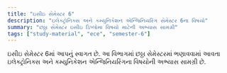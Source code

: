 ```yaml
---
title: "ઇસીઇ સેમેસ્ટર 6"
description: "ઇલેક્ટ્રોનિક્સ અને કમ્યુનિકેશન એન્જિનિયરિંગ સેમેસ્ટર 6ના વિષયો"
summary: "છઠ્ઠા સેમેસ્ટર ઇસીઇ ડિપ્લોમા વિષયો માટેની અભ્યાસ સામગ્રી"
tags: ["study-material", "ece", "semester-6"]
---
```


ઇસીઇ સેમેસ્ટર 6માં આપનું સ્વાગત છે. આ વિભાગમાં છઠ્ઠા સેમેસ્ટરમાં ભણાવવામાં આવતા ઇલેક્ટ્રોનિક્સ અને કમ્યુનિકેશન એન્જિનિયરિંગના વિષયોની અભ્યાસ સામગ્રી છે.
